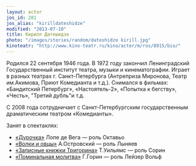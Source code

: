 ```yaml
---
layout: actor
jos_id: 281
jos_alias: "kirilldateshidze"
modified: "2013-07-10"
title: Кирилл Датешидзе
photo: "/images/stories/random/dateshidze kirill.jpg"
kinoteatr: "http://www.kino-teatr.ru/kino/acter/m/ros/8915/bio/"
---
```


Родился 22 сентября 1946 года. В 1972 году закончил Ленинградский Государственный институт театра, музыки и кинематографии. Играет в разных театрах г. Санкт-Петербурга (Антреприза Миронова, Театр им.Акимова, Приют Комедианта и т.д.). Снимался в фильмах: «Бандитский Петербург», «Настоятель-2», «Попытка к бегству», «Честь», "Третий дубль"и т.д.

С 2008 года сотрудничает с Санкт-Петербургским государственным драматическим театром «Комедианты».

Занят в спектаклях:

- [«Дурочка»](44-dyrochka.html) Лопе де Вега — роль Октавьо
- [«Волки и овцы»](42-volki-i-ovci.html) А.Островский — роль Лыняев
- [«Записные книжки Тригорина»](72-trigorin.html) Т.Уильямс — роль Сорин
- [«Поминальная молитва»](97-pominalnaia-molitva.html) Г.Горин — роль Лейзер Вольф